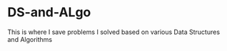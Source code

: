 # DS-and-ALgo

This is where I save problems I solved based on various Data Structures and Algorithms
